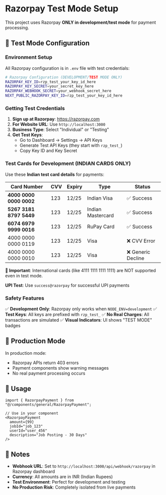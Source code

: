 # Razorpay Test Mode Setup

This project uses Razorpay **ONLY in development/test mode** for payment processing.

## 🧪 Test Mode Configuration

### Environment Setup
All Razorpay configuration is in `.env` file with test credentials:

```bash
# Razorpay Configuration (DEVELOPMENT/TEST MODE ONLY)
RAZORPAY_KEY_ID=rzp_test_your_key_id_here
RAZORPAY_KEY_SECRET=your_secret_key_here
RAZORPAY_WEBHOOK_SECRET=your_webhook_secret_here
NEXT_PUBLIC_RAZORPAY_KEY_ID=rzp_test_your_key_id_here
```

### Getting Test Credentials

1. **Sign up at Razorpay**: https://razorpay.com
2. **For Website URL**: Use `http://localhost:3000`
3. **Business Type**: Select "Individual" or "Testing"
4. **Get Test Keys**: 
   - Go to Dashboard → Settings → API Keys
   - Generate Test API Keys (they start with `rzp_test_`)
   - Copy Key ID and Key Secret

### Test Cards for Development (INDIAN CARDS ONLY)

Use these **Indian test card details** for payments:

| Card Number | CVV | Expiry | Type | Status |
|-------------|-----|--------|------|--------|
| **4000 0000 0000 0002** | 123 | 12/25 | Indian Visa | ✅ Success |
| **5267 3181 8797 5449** | 123 | 12/25 | Indian Mastercard | ✅ Success |
| **6074 6979 9999 0016** | 123 | 12/25 | RuPay Card | ✅ Success |
| 4000 0000 0000 0119 | 123 | 12/25 | Visa | ❌ CVV Error |
| 4000 0000 0000 0010 | 123 | 12/25 | Visa | ❌ Generic Decline |

**🚨 Important**: International cards (like 4111 1111 1111 1111) are NOT supported even in test mode.

**UPI Test**: Use `success@razorpay` for successful UPI payments

### Safety Features

✅ **Development Only**: Razorpay only works when `NODE_ENV=development`
✅ **Test Keys**: All keys are prefixed with `rzp_test_`
✅ **No Real Charges**: All transactions are simulated
✅ **Visual Indicators**: UI shows "TEST MODE" badges

## 🚫 Production Mode

In production mode:
- Razorpay APIs return 403 errors
- Payment components show warning messages
- No real payment processing occurs

## 🔧 Usage

```tsx
import { RazorpayPayment } from "@/components/general/RazorpayPayment";

// Use in your component
<RazorpayPayment
  amount={99}
  jobId="job_123"
  userId="user_456"
  description="Job Posting - 30 Days"
/>
```

## 📝 Notes

- **Webhook URL**: Set to `http://localhost:3000/api/webhook/razorpay` in Razorpay dashboard
- **Currency**: All amounts are in INR (Indian Rupees)
- **Test Environment**: Perfect for development and testing
- **No Production Risk**: Completely isolated from live payments